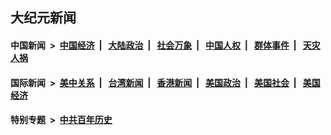 ## 大纪元新闻

#### 中国新闻 &nbsp;>&nbsp; [中国经济](indexes/ncid283/README.md?05261245) &nbsp;| &nbsp; [大陆政治](indexes/ncid277/README.md?05261245) &nbsp;| &nbsp; [社会万象](indexes/ncid282/README.md?05261245) &nbsp;| &nbsp; [中国人权](indexes/ncid278/README.md?05261245) &nbsp;| &nbsp; [群体事件](indexes/ncid279/README.md?05261245) &nbsp;| &nbsp; [天灾人祸](indexes/ncid280/README.md?05261245)

#### 国际新闻 &nbsp;>&nbsp; [美中关系](indexes/nf1412576/README.md?05261245) &nbsp;| &nbsp; [台湾新闻](indexes/ncid1349361/README.md?05261245) &nbsp;| &nbsp; [香港新闻](indexes/ncid1349362/README.md?05261245) &nbsp;| &nbsp; [美国政治](indexes/ncid1078159/README.md?05261245) &nbsp;| &nbsp; [美国社会](indexes/ncid1078160/README.md?05261245) &nbsp;| &nbsp; [美国经济](indexes/ncid1078158/README.md?05261245)

#### 特别专题 &nbsp;>&nbsp; [中共百年历史](https://github.com/easy2view/epoch-special/blob/master/README.md?05261245)  
